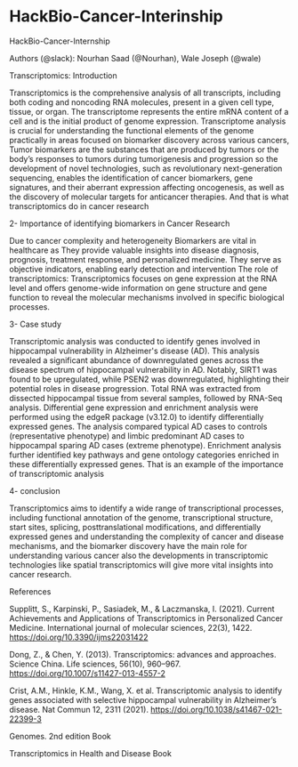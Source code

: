 # HackBio-Cancer-Interinship
HackBio-Cancer-Internship

Authors (@slack): Nourhan Saad (@Nourhan), Wale Joseph (@wale)

Transcriptomics: Introduction

Transcriptomics is the comprehensive analysis of all transcripts, including both coding and noncoding RNA molecules, present in a given cell type, tissue, or organ. The transcriptome represents the entire mRNA content of a cell and is the initial product of genome expression. Transcriptome analysis is crucial for understanding the functional elements of the genome practically in areas focused on biomarker discovery across various cancers,
Tumor biomarkers are the substances that are produced by tumors or the body’s responses to tumors during tumorigenesis and progression so the development of novel technologies, such as revolutionary next-generation sequencing, enables the identification of cancer biomarkers, gene signatures, and their aberrant expression affecting oncogenesis, as well as the discovery of molecular targets for anticancer therapies. And that is what transcriptomics do in cancer research

2- Importance of identifying biomarkers in Cancer Research

Due to cancer complexity and heterogeneity Biomarkers are vital in healthcare as They provide valuable insights into disease diagnosis, prognosis, treatment response, and personalized medicine. They serve as objective indicators, enabling early detection and intervention
The role of transcriptomics: Transcriptomics focuses on gene expression at the RNA level and offers genome-wide information on gene structure and gene function to reveal the molecular mechanisms involved in specific biological processes.

3- Case study

Transcriptomic analysis was conducted to identify genes involved in hippocampal vulnerability in Alzheimer's disease (AD). This analysis revealed a significant abundance of downregulated genes across the disease spectrum of hippocampal vulnerability in AD. Notably, SIRT1 was found to be upregulated, while PSEN2 was downregulated, highlighting their potential roles in disease progression.
Total RNA was extracted from dissected hippocampal tissue from several samples, followed by RNA-Seq analysis. Differential gene expression and enrichment analysis were performed using the edgeR package (v3.12.0) to identify differentially expressed genes. The analysis compared typical AD cases to controls (representative phenotype) and limbic predominant AD cases to hippocampal sparing AD cases (extreme phenotype). Enrichment analysis further identified key pathways and gene ontology categories enriched in these differentially expressed genes. That is an example of the importance of transcriptomic analysis

4- conclusion

Transcriptomics aims to identify a wide range of transcriptional processes, including functional annotation of the genome, transcriptional structure, start sites, splicing, posttranslational modifications, and differentially expressed genes and understanding the complexity of cancer and disease mechanisms, and the biomarker discovery have the main role for understanding various cancer also the developments in transcriptomic technologies like spatial transcriptomics will give more vital insights into cancer research.

References

Supplitt, S., Karpinski, P., Sasiadek, M., & Laczmanska, I. (2021). Current Achievements and Applications of Transcriptomics in Personalized Cancer Medicine. International journal of molecular sciences, 22(3), 1422. https://doi.org/10.3390/ijms22031422

Dong, Z., & Chen, Y. (2013). Transcriptomics: advances and approaches. Science China. Life sciences, 56(10), 960–967. https://doi.org/10.1007/s11427-013-4557-2

Crist, A.M., Hinkle, K.M., Wang, X. et al. Transcriptomic analysis to identify genes associated with selective hippocampal vulnerability in Alzheimer’s disease. Nat Commun 12, 2311 (2021). https://doi.org/10.1038/s41467-021-22399-3

Genomes. 2nd edition Book

Transcriptomics in Health and Disease Book
